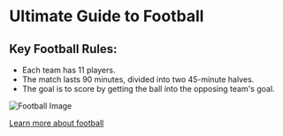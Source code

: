 # Ultimate Guide to Football

## Key Football Rules:

- Each team has 11 players.
- The match lasts 90 minutes, divided into two 45-minute halves.
- The goal is to score by getting the ball into the opposing team's goal.

![Football Image](https://www.un.org/africarenewal/sites/www.un.org.africarenewal/files/styles/ar_main_story_big_picture/public/images/Morocco-World-Cup-2022-Celebration-Getty.jpg?itok=iv-DILfp)

[Learn more about football](https://en.wikipedia.org/wiki/Association_football)
